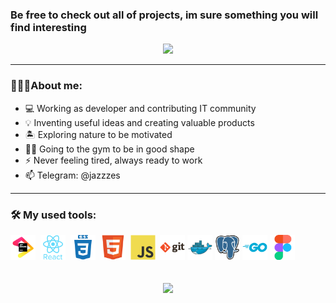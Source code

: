 ### Be free to check out all of projects, im sure something you will find interesting
<div align="center">
  <img src="https://media.tenor.com/U0tTlSlu5soAAAAd/computer-monday.gif">
</div>

---

### 👨🏼‍💻About me:

- 💻 Working as developer and contributing IT community 
- 💡 Inventing useful ideas and creating valuable products
- 🏝 Exploring nature to be motivated
- 🏋🏼 Going to the gym to be in good shape
- ⚡️ Never feeling tired, always ready to work
- :mailbox: Telegram: @jazzzes

---

### :hammer_and_wrench: My used tools:
<div>
  <img src="https://github.com/devicons/devicon/blob/master/icons/jetbrains/jetbrains-original.svg" alt="Jetbrains" width="40" height="40"/>&nbsp;
  <img src="https://github.com/devicons/devicon/blob/master/icons/react/react-original-wordmark.svg" alt="React" width="40" height="40"/>&nbsp;
  <img src="https://github.com/devicons/devicon/blob/master/icons/css3/css3-plain-wordmark.svg" alt="CSS" width="40" height="40"/>&nbsp;
  <img src="https://github.com/devicons/devicon/blob/master/icons/html5/html5-original.svg" alt="HTML" width="40" height="40"/>&nbsp;
  <img src="https://github.com/devicons/devicon/blob/master/icons/javascript/javascript-original.svg" alt="JavaScript" width="40" height="40"/>&nbsp;
  <img src="https://github.com/devicons/devicon/blob/master/icons/git/git-original-wordmark.svg" alt="Git" width="40" height="40"/>
  <img src="https://github.com/devicons/devicon/blob/master/icons/docker/docker-original.svg" alt="Docker" width="40" height="40"/>
  <img src="https://github.com/devicons/devicon/blob/master/icons/postgresql/postgresql-original.svg" alt="PostgreSQL" width="40" height="40"/>
  <img src="https://github.com/devicons/devicon/blob/master/icons/go/go-original-wordmark.svg" alt="Go" width="40" height="40"/>
  <img src="https://github.com/devicons/devicon/blob/master/icons/figma/figma-original.svg" alt="Figma" width="40" height="40"/>
</div>
<br></br>
<div align="center">
  <img src="https://media.tenor.com/oK_KdDw5u3EAAAAC/mickey-mouse-walking.gif" style="width: 200px">
</div>
